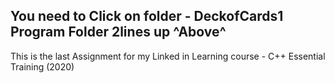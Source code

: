 ## You need to Click on folder - DeckofCards1 Program Folder   2lines up  ^Above^

This is the last Assignment for my Linked in Learning course - C++ Essential Training (2020)
